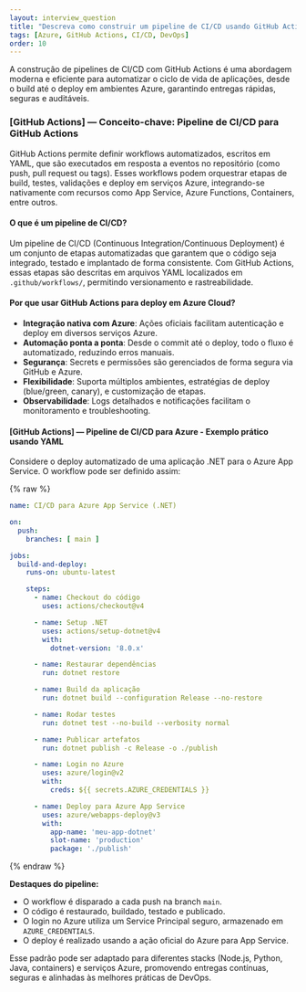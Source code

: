 ```yaml
---
layout: interview_question
title: "Descreva como construir um pipeline de CI/CD usando GitHub Actions para deploy em Azure"
tags: [Azure, GitHub Actions, CI/CD, DevOps]
order: 10
---
```


A construção de pipelines de CI/CD com GitHub Actions é uma abordagem moderna e eficiente para automatizar o ciclo de vida de aplicações, desde o build até o deploy em ambientes Azure, garantindo entregas rápidas, seguras e auditáveis.

### [GitHub Actions] — Conceito-chave: Pipeline de CI/CD para GitHub Actions

GitHub Actions permite definir workflows automatizados, escritos em YAML, que são executados em resposta a eventos no repositório (como push, pull request ou tags). Esses workflows podem orquestrar etapas de build, testes, validações e deploy em serviços Azure, integrando-se nativamente com recursos como App Service, Azure Functions, Containers, entre outros.

#### O que é um pipeline de CI/CD?

Um pipeline de CI/CD (Continuous Integration/Continuous Deployment) é um conjunto de etapas automatizadas que garantem que o código seja integrado, testado e implantado de forma consistente. Com GitHub Actions, essas etapas são descritas em arquivos YAML localizados em `.github/workflows/`, permitindo versionamento e rastreabilidade.

#### Por que usar GitHub Actions para deploy em Azure Cloud?

- **Integração nativa com Azure**: Ações oficiais facilitam autenticação e deploy em diversos serviços Azure.
- **Automação ponta a ponta**: Desde o commit até o deploy, todo o fluxo é automatizado, reduzindo erros manuais.
- **Segurança**: Secrets e permissões são gerenciados de forma segura via GitHub e Azure.
- **Flexibilidade**: Suporta múltiplos ambientes, estratégias de deploy (blue/green, canary), e customização de etapas.
- **Observabilidade**: Logs detalhados e notificações facilitam o monitoramento e troubleshooting.

#### [GitHub Actions] — Pipeline de CI/CD para Azure - Exemplo prático usando YAML

Considere o deploy automatizado de uma aplicação .NET para o Azure App Service. O workflow pode ser definido assim:

{% raw %}
```yaml
name: CI/CD para Azure App Service (.NET)

on:
  push:
    branches: [ main ]

jobs:
  build-and-deploy:
    runs-on: ubuntu-latest

    steps:
      - name: Checkout do código
        uses: actions/checkout@v4

      - name: Setup .NET
        uses: actions/setup-dotnet@v4
        with:
          dotnet-version: '8.0.x'

      - name: Restaurar dependências
        run: dotnet restore

      - name: Build da aplicação
        run: dotnet build --configuration Release --no-restore

      - name: Rodar testes
        run: dotnet test --no-build --verbosity normal

      - name: Publicar artefatos
        run: dotnet publish -c Release -o ./publish

      - name: Login no Azure
        uses: azure/login@v2
        with:
          creds: ${{ secrets.AZURE_CREDENTIALS }}

      - name: Deploy para Azure App Service
        uses: azure/webapps-deploy@v3
        with:
          app-name: 'meu-app-dotnet'
          slot-name: 'production'
          package: './publish'
```
{% endraw %}

**Destaques do pipeline:**

- O workflow é disparado a cada push na branch `main`.
- O código é restaurado, buildado, testado e publicado.
- O login no Azure utiliza um Service Principal seguro, armazenado em `AZURE_CREDENTIALS`.
- O deploy é realizado usando a ação oficial do Azure para App Service.

Esse padrão pode ser adaptado para diferentes stacks (Node.js, Python, Java, containers) e serviços Azure, promovendo entregas contínuas, seguras e alinhadas às melhores práticas de DevOps.
